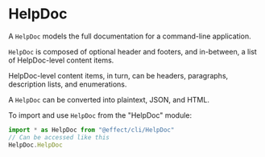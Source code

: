 # HelpDoc

A `HelpDoc` models the full documentation for a command-line application.

`HelpDoc` is composed of optional header and footers, and in-between, a
list of HelpDoc-level content items.

HelpDoc-level content items, in turn, can be headers, paragraphs, description
lists, and enumerations.

A `HelpDoc` can be converted into plaintext, JSON, and HTML.

To import and use `HelpDoc` from the "HelpDoc" module:

```ts
import * as HelpDoc from "@effect/cli/HelpDoc"
// Can be accessed like this
HelpDoc.HelpDoc
```
